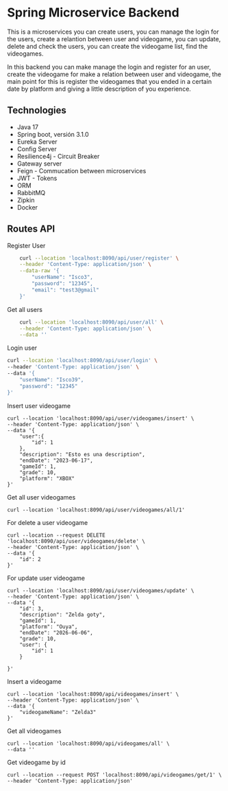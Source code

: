 
# Spring Microservice Backend
 
This is a microservices you can create users, you can manage the login for the users, create
a relantion between user and videogame, you can update, delete and check the users, 
you can create the videogame list, find the videogames.

In this backend you can make manage the login and register for an user, create the videogame
for make a relation between user and videogame, the main point for this is register the videogames
that you ended in a certain date by platform and giving a little description of you experience.


## Technologies

- Java 17
- Spring boot, versión 3.1.0
- Eureka Server
- Config Server
- Resilience4j - Circuit Breaker
- Gateway server
- Feign - Commucation between microservices
- JWT - Tokens
- ORM
- RabbitMQ
- Zipkin
- Docker



## Routes API

Register User

```bash
    curl --location 'localhost:8090/api/user/register' \
    --header 'Content-Type: application/json' \
    --data-raw '{
        "userName": "Isco3",
        "password": "12345",
        "email": "test3@gmail"
    }'
```

Get all users

```bash
    curl --location 'localhost:8090/api/user/all' \
    --header 'Content-Type: application/json' \
    --data ''
```

Login user

```bash
curl --location 'localhost:8090/api/user/login' \
--header 'Content-Type: application/json' \
--data '{
    "userName": "Isco39",
    "password": "12345"
}'
```

Insert user videogame

```
curl --location 'localhost:8090/api/user/videogames/insert' \
--header 'Content-Type: application/json' \
--data '{
    "user":{
        "id": 1
    },
    "description": "Esto es una description",
    "endDate": "2023-06-17",
    "gameId": 1,
    "grade": 10,
    "platform": "XBOX"
}'
```

Get all user videogames

```
curl --location 'localhost:8090/api/user/videogames/all/1'
```

For delete a user videogame

```
curl --location --request DELETE 'localhost:8090/api/user/videogames/delete' \
--header 'Content-Type: application/json' \
--data '{
    "id": 2
}'
```

For update user videogame

```
curl --location 'localhost:8090/api/user/videogames/update' \
--header 'Content-Type: application/json' \
--data '{
    "id": 3,
    "description": "Zelda goty",
    "gameId": 1,
    "platform": "Ouya",
    "endDate": "2026-06-06",
    "grade": 10,
    "user": {
        "id": 1
    }
        
}'
```

Insert a videogame

```
curl --location 'localhost:8090/api/videogames/insert' \
--header 'Content-Type: application/json' \
--data '{
    "videogameName": "Zelda3"
}'
```

Get all videogames

```
curl --location 'localhost:8090/api/videogames/all' \
--data ''
```

Get videogame by id

```
curl --location --request POST 'localhost:8090/api/videogames/get/1' \
--header 'Content-Type: application/json'
```



